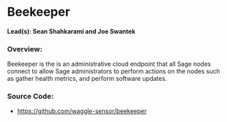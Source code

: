 # Beekeeper
#### Lead(s): Sean Shahkarami and Joe Swantek

### Overview:

Beekeeper is the is an administrative cloud endpoint that all Sage nodes connect to allow Sage administrators to perform actions on the nodes such as gather health metrics, and perform software updates.

### Source Code:
- https://github.com/waggle-sensor/beekeeper
